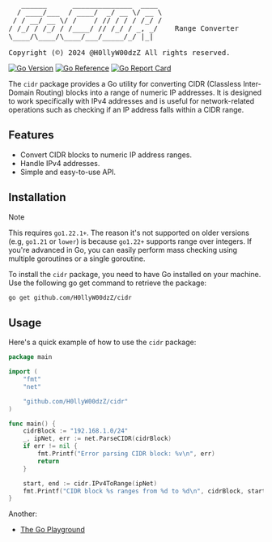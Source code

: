 <pre>
   ______      ______________  ____ 
  / ____/___  / ____/  _/ __ \/ __ \
 / / __/ __ \/ /    / // / / / /_/ /
/ /_/ / /_/ / /____/ // /_/ / _, _/    Range Converter
\____/\____/\____/___/_____/_/ |_|  
                                    
Copyright (©️) 2024 @H0llyW00dzZ All rights reserved.
</pre>

[![Go Version](https://img.shields.io/badge/1.22.1-gray?style=flat&logo=go&logoWidth=15)](https://github.com/H0llyW00dzZ/cidr/blob/master/go.mod#L3)
[![Go Reference](https://pkg.go.dev/badge/github.com/H0llyW00dzZ/cidr.svg)](https://pkg.go.dev/github.com/H0llyW00dzZ/cidr)
[![Go Report Card](https://goreportcard.com/badge/github.com/H0llyW00dzZ/cidr)](https://goreportcard.com/report/github.com/H0llyW00dzZ/cidr)

The `cidr` package provides a Go utility for converting CIDR (Classless Inter-Domain Routing) blocks into a range of numeric IP addresses. It is designed to work specifically with IPv4 addresses and is useful for network-related operations such as checking if an IP address falls within a CIDR range.

## Features

- Convert CIDR blocks to numeric IP address ranges.
- Handle IPv4 addresses.
- Simple and easy-to-use API.

## Installation

> [!NOTE]
> This requires `go1.22.1+`. The reason it's not supported on older versions (e.g, `go1.21` or `lower`)
> is because `go1.22+` supports range over integers. If you're advanced in Go, you can easily perform mass checking using multiple goroutines or a single goroutine.

To install the `cidr` package, you need to have Go installed on your machine. Use the following go get command to retrieve the package:

```sh
go get github.com/H0llyW00dzZ/cidr
```

## Usage

Here's a quick example of how to use the `cidr` package:

```go
package main

import (
    "fmt"
    "net"

    "github.com/H0llyW00dzZ/cidr"
)

func main() {
    cidrBlock := "192.168.1.0/24"
    _, ipNet, err := net.ParseCIDR(cidrBlock)
    if err != nil {
        fmt.Printf("Error parsing CIDR block: %v\n", err)
        return
    }

    start, end := cidr.IPv4ToRange(ipNet)
    fmt.Printf("CIDR block %s ranges from %d to %d\n", cidrBlock, start, end)
}
```

Another:

- [The Go Playground](https://go.dev/play/p/Nbh-xA2ecN6)

